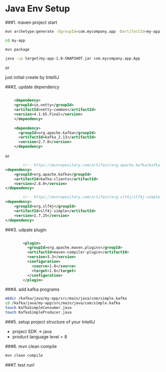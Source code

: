 # Java Env Setup

###1. maven project start
```bash
mvn archetype:generate -DgroupId=com.mycompany.app -DartifactId=my-app -DarchetypeArtifactId=maven-archetype-quickstart -DarchetypeVersion=1.4 -DinteractiveMode=false

cd my-app

mvn package

java -cp target/my-app-1.0-SNAPSHOT.jar com.mycompany.app.App

```

or 

just initial create by IntelliJ

###2. update dependency
```xml

    <dependency>
    <groupId>io.netty</groupId>
    <artifactId>netty-common</artifactId>
    <version>4.1.65.Final</version>
    </dependency>
    
    <dependency>
      <groupId>org.apache.kafka</groupId>
      <artifactId>kafka_2.13</artifactId>
      <version>2.7.0</version>
    </dependency>

```

or


```xml
        <!-- https://mvnrepository.com/artifact/org.apache.kafka/kafka-clients -->
<dependency>
    <groupId>org.apache.kafka</groupId>
    <artifactId>kafka-clients</artifactId>
    <version>2.8.0</version>
</dependency>

        <!-- https://mvnrepository.com/artifact/org.slf4j/slf4j-simple -->
<dependency>
    <groupId>org.slf4j</groupId>
    <artifactId>slf4j-simple</artifactId>
    <version>1.7.25</version>
</dependency>

```

###3. udpate plugin
```xml

        <plugin>
          <groupId>org.apache.maven.plugins</groupId>
          <artifactId>maven-compiler-plugin</artifactId>
          <version>3.3</version>
          <configuration>
            <source>1.8</source>
            <target>1.8</target>
          </configuration>
        </plugin>

```

###4. add kafka programs
```bash
mkdir /kafka/java/my-app/src/main/java/com/simple.kafka
cd /kafka/java/my-app/src/main/java/com/simple.kafka
touch KafkaSimpleConsumer.java
touch KafkaSimpleProducer.java
```

###5. setup project structure of your IntelliJ
- project SDK -> java
- product language level = 8

###6. mvn clean compile
```bash
mvn clean compile
```

###7. test run!
